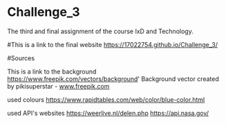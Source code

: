 # Challenge_3
 The third and final assignment of the course IxD and Technology.

#This is a link to the final website
https://17022754.github.io/Challenge_3/


#Sources

This is a link to the background
https://www.freepik.com/vectors/background' Background vector created by pikisuperstar - www.freepik.com

used colours
https://www.rapidtables.com/web/color/blue-color.html

used API's websites
https://weerlive.nl/delen.php
https://api.nasa.gov/
